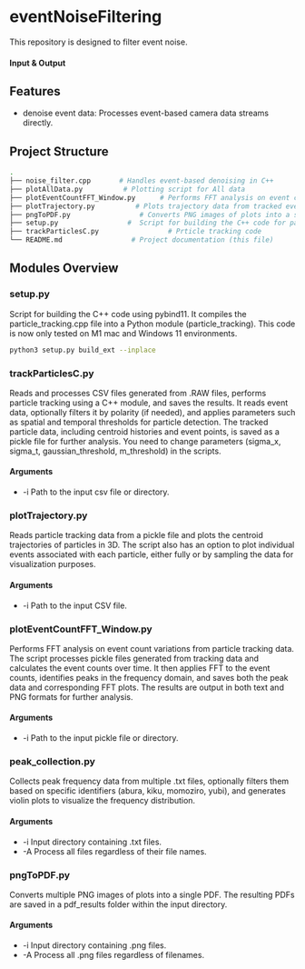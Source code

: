 # eventNoiseFiltering
This repository is designed to filter event noise.


#### Input & Output

## Features
- denoise event data: Processes event-based camera data streams directly.

## Project Structure
```bash
.
├── noise_filter.cpp       # Handles event-based denoising in C++
├── plotAllData.py          # Plotting script for All data
├── plotEventCountFFT_Window.py      # Performs FFT analysis on event count variations using a Hamming window
├── plotTrajectory.py          # Plots trajectory data from tracked events
├── pngToPDF.py                 # Converts PNG images of plots into a single PDF
├── setup.py                 #  Script for building the C++ code for particle tracking
├── trackParticlesC.py                 # Prticle tracking code
└── README.md                 # Project documentation (this file)
```

## Modules Overview
### setup.py
Script for building the C++ code using pybind11. It compiles the particle_tracking.cpp file into a Python module (particle_tracking). This code is now only tested on M1 mac and Windows 11 environments.

```bash
python3 setup.py build_ext --inplace
```

### trackParticlesC.py
Reads and processes CSV files generated from .RAW files, performs particle tracking using a C++ module, and saves the results. It reads event data, optionally filters it by polarity (if needed), and applies parameters such as spatial and temporal thresholds for particle detection. The tracked particle data, including centroid histories and event points, is saved as a pickle file for further analysis.
You need to change parameters (sigma_x, sigma_t, gaussian_threshold, m_threshold) in the scripts.

#### Arguments
- -i Path to the input csv file or directory.

### plotTrajectory.py
Reads particle tracking data from a pickle file and plots the centroid trajectories of particles in 3D. The script also has an option to plot individual events associated with each particle, either fully or by sampling the data for visualization purposes.

#### Arguments
- -i Path to the input CSV file.

### plotEventCountFFT_Window.py
Performs FFT analysis on event count variations from particle tracking data. The script processes pickle files generated from tracking data and calculates the event counts over time. It then applies FFT to the event counts, identifies peaks in the frequency domain, and saves both the peak data and corresponding FFT plots. The results are output in both text and PNG formats for further analysis.

#### Arguments
- -i Path to the input pickle file or directory.

### peak_collection.py
Collects peak frequency data from multiple .txt files, optionally filters them based on specific identifiers (abura, kiku, momoziro, yubi), and generates violin plots to visualize the frequency distribution.

#### Arguments
- -i Input directory containing .txt files.
- -A Process all files regardless of their file names.

### pngToPDF.py
Converts multiple PNG images of plots into a single PDF. The resulting PDFs are saved in a pdf_results folder within the input directory.

#### Arguments
- -i Input directory containing .png files.
- -A Process all .png files regardless of filenames.
